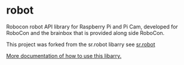# robot
Robocon robot API library for Raspberry Pi and Pi Cam, developed for RoboCon and the brainbox that is provided along side RoboCon.

This project was forked from the sr.robot libarry see [sr.robot](https://studentrobotics.org/cgit/brain/sr-robot.git/)

[More documentation of how to use this libarry.](https://hr-robocon.org/docs/) 
